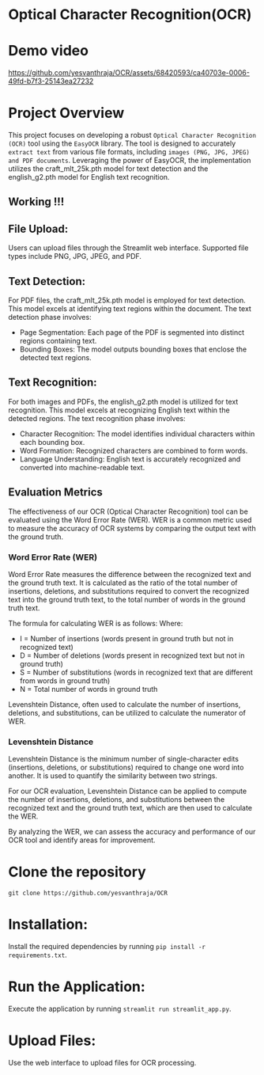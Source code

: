 # Optical Character Recognition(OCR)

# Demo video

https://github.com/yesvanthraja/OCR/assets/68420593/ca40703e-0006-49fd-b7f3-25143ea27232




# Project Overview
This project focuses on developing a robust `Optical Character Recognition (OCR)` tool using the `EasyOCR` library. The tool is designed to accurately `extract text` from various file formats, including `images (PNG, JPG, JPEG) and PDF documents`. Leveraging the power of EasyOCR, the implementation utilizes the craft_mlt_25k.pth model for text detection and the english_g2.pth model for English text recognition.

## Working !!!

## File Upload:
Users can upload files through the Streamlit web interface. Supported file types include PNG, JPG, JPEG, and PDF.

## Text Detection:
For PDF files, the craft_mlt_25k.pth model is employed for text detection. This model excels at identifying text regions within the document. The text detection phase involves:

  - Page Segmentation: Each page of the PDF is segmented into distinct regions containing text.
  - Bounding Boxes: The model outputs bounding boxes that enclose the detected text regions.

## Text Recognition:
For both images and PDFs, the english_g2.pth model is utilized for text recognition. This model excels at recognizing English text within the detected regions. The text recognition phase involves:

  - Character Recognition: The model identifies individual characters within each bounding box.
  - Word Formation: Recognized characters are combined to form words.
  - Language Understanding: English text is accurately recognized and converted into machine-readable text.

## Evaluation Metrics

The effectiveness of our OCR (Optical Character Recognition) tool can be evaluated using the Word Error Rate (WER). WER is a common metric used to measure the accuracy of OCR systems by comparing the output text with the ground truth.

### Word Error Rate (WER)

Word Error Rate measures the difference between the recognized text and the ground truth text. It is calculated as the ratio of the total number of insertions, deletions, and substitutions required to convert the recognized text into the ground truth text, to the total number of words in the ground truth text.

The formula for calculating WER is as follows:
Where:
- I = Number of insertions (words present in ground truth but not in recognized text)
- D = Number of deletions (words present in recognized text but not in ground truth)
- S = Number of substitutions (words in recognized text that are different from words in ground truth)
- N = Total number of words in ground truth

Levenshtein Distance, often used to calculate the number of insertions, deletions, and substitutions, can be utilized to calculate the numerator of WER.

### Levenshtein Distance

Levenshtein Distance is the minimum number of single-character edits (insertions, deletions, or substitutions) required to change one word into another. It is used to quantify the similarity between two strings.

For our OCR evaluation, Levenshtein Distance can be applied to compute the number of insertions, deletions, and substitutions between the recognized text and the ground truth text, which are then used to calculate the WER.

By analyzing the WER, we can assess the accuracy and performance of our OCR tool and identify areas for improvement.


# Clone the repository

`git clone https://github.com/yesvanthraja/OCR`

# Installation:

Install the required dependencies by running `pip install -r requirements.txt`.

# Run the Application:

Execute the application by running `streamlit run streamlit_app.py`.

# Upload Files:
Use the web interface to upload files for OCR processing.

